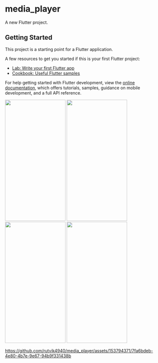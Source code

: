 # media_player

A new Flutter project.

## Getting Started

This project is a starting point for a Flutter application.

A few resources to get you started if this is your first Flutter project:

- [Lab: Write your first Flutter app](https://docs.flutter.dev/get-started/codelab)
- [Cookbook: Useful Flutter samples](https://docs.flutter.dev/cookbook)

For help getting started with Flutter development, view the
[online documentation](https://docs.flutter.dev/), which offers tutorials,
samples, guidance on mobile development, and a full API reference.


<p>
  <img src="https://github.com/rutvik4940/media_player/assets/153794371/0d03661f-bb79-4b9b-be6e-f17dad231e3b"
   height="400px" width="200px"/>
  <img src="https://github.com/rutvik4940/media_player/assets/153794371/207c8fae-7002-44ce-9925-5a4077ffbbcd"
   height="400px" width="200px"/>
   <img src="https://github.com/rutvik4940/media_player/assets/153794371/16202beb-8ceb-484a-be5f-097be1a170ed"
   height="400px" width="200px"/>
   <img src="https://github.com/rutvik4940/media_player/assets/153794371/1d7f54fb-41e1-4155-8e82-dcd9b4ce7b7a"
   height="400px" width="200px"/>
  
https://github.com/rutvik4940/media_player/assets/153794371/7fa6bdeb-4e80-4b7e-9e67-94b9f331438b


</p>
